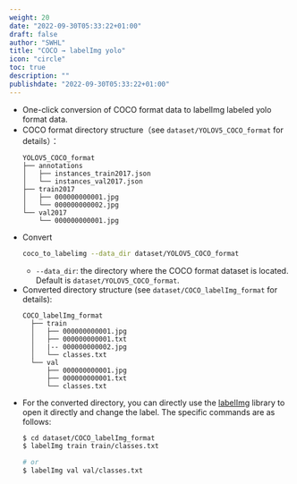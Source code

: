 ```yaml
---
weight: 20
date: "2022-09-30T05:33:22+01:00"
draft: false
author: "SWHL"
title: "COCO → labelImg yolo"
icon: "circle"
toc: true
description: ""
publishdate: "2022-09-30T05:33:22+01:00"
---
```


- One-click conversion of COCO format data to labelImg labeled yolo format data.
- COCO format directory structure（see `dataset/YOLOV5_COCO_format` for details）：
    ```text {linenos=table}
    YOLOV5_COCO_format
    ├── annotations
    │   ├── instances_train2017.json
    │   └── instances_val2017.json
    ├── train2017
    │   ├── 000000000001.jpg
    │   └── 000000000002.jpg
    └── val2017
        └── 000000000001.jpg
    ```
- Convert
    ```bash {linenos=table}
    coco_to_labelimg --data_dir dataset/YOLOV5_COCO_format
    ```
  - `--data_dir`: the directory where the COCO format dataset is located. Default is `dataset/YOLOV5_COCO_format`.
- Converted directory structure (see `dataset/COCO_labelImg_format` for details):
  ```text {linenos=table}
  COCO_labelImg_format
    ├── train
    │   ├── 000000000001.jpg
    │   ├── 000000000001.txt
    │   |-- 000000000002.jpg
    │   └── classes.txt
    └── val
        ├── 000000000001.jpg
        ├── 000000000001.txt
        └── classes.txt
  ```
- For the converted directory, you can directly use the [labelImg](https://github.com/tzutalin/labelImg)  library to open it directly and change the label. The specific commands are as follows:
  ```bash {linenos=table}
  $ cd dataset/COCO_labelImg_format
  $ labelImg train train/classes.txt

  # or
  $ labelImg val val/classes.txt
  ```
